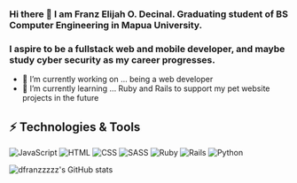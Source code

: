 
### Hi there 👋 I am Franz Elijah O. Decinal. Graduating student of BS Computer Engineering in Mapua University.
### I aspire to be a fullstack web and mobile developer, and maybe study cyber security as my career progresses.

- 🔭 I’m currently working on ... being a web developer
- 🌱 I’m currently learning ... Ruby and Rails to support my pet website projects in the future



## ⚡ Technologies & Tools
![JavaScript](https://img.shields.io/badge/-JavaScript-000?style=flat&logoColor=white&logo=javascript&color=yellow)
![HTML](https://img.shields.io/badge/-HTML-000?style=flat&logo=html5&logoColor=white&color=red)
![CSS](https://img.shields.io/badge/-CSS-000?style=flat&logo=css3&logoColor=white&color=blue)
![SASS](https://img.shields.io/badge/-Sass-000?style=flat&logo=sass&logoColor=white&color=ff69b4)
![Ruby](https://img.shields.io/badge/-Ruby-000?style=flat&logo=ruby&logoColor=white&color=critical)
![Rails](https://img.shields.io/badge/-Ruby_on_Rails-000?style=flat&logo=ruby-on-rails&logoColor=white&color=critical)
![Python](https://img.shields.io/badge/-Python-000?style=flat&logo=python&logoColor=white&color=218291)



![dfranzzzzz's GitHub stats](https://github-readme-stats.vercel.app/api?username=dfranzzzzz&show_icons=true&theme=algolia)

